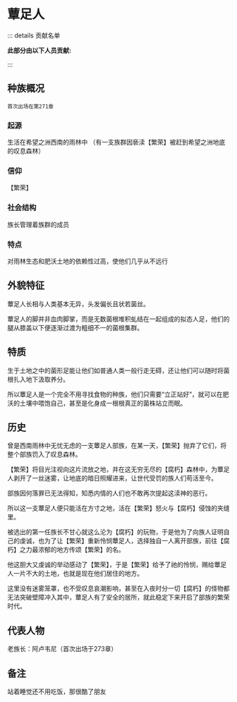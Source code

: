 # 蕈足人
::: details 贡献名单

**此部分由以下人员贡献:**
<MemberBlock :members="teamMembers" />

<script setup>


const teamMembers = [
    {
    avatar: 'https://q1.qlogo.cn/g?b=qq&nk=2263780205&s=640',
    text: '布吉岛',
  },
    {
    avatar: 'https://q1.qlogo.cn/g?b=qq&nk=2132170581&s=640',
    text: '翎洛',
  },

];
</script>

:::
## 种族概况

`首次出场在第271章`

### 起源 
生活在希望之洲西南的雨林中
（有一支族群因亵渎【繁荣】被赶到希望之洲地底的叹息森林）
### 信仰

 【繁荣】

### 社会结构
族长管理着族群的成员

### 特点
对雨林生态和肥沃土地的依赖性过高，使他们几乎从不远行

## 外貌特征
蕈足人长相与人类基本无异，头发偏长且状若菌丝。

蕈足人的脚并非血肉脚掌，而是无数菌根堆积虬结在一起组成的拟态人足，他们的腿从膝盖以下便逐渐过渡为粗细不一的菌根集群。

## 特质
生于土地之中的菌形足能让他们如普通人类一般行走无碍，还让他们可以随时将菌根扎入地下汲取养分。

所以蕈足人是一个完全不用寻找食物的种族，他们只需要“立正站好”，就可以在肥沃的土壤中喂饱自己，甚至是化身成一根根真正的菌株站立而眠。

## 历史
曾是西南雨林中无忧无虑的一支蕈足人部族，在某一天，【繁荣】抛弃了它们，将整个部族罚入了叹息森林。

【繁荣】将目光注视向这片流放之地，并在这无穷无尽的【腐朽】森林中，为蕈足人剥开了一丝迷雾，让地底的暗日照耀进来，让世代受罚的族人们苟活至今。

部族因何落罪已无法得知，知悉内情的人们也不敢再次提起这渎神的恶行。

所以这一支蕈足人便只能活在方寸之地，活在【繁荣】怒火与【腐朽】侵蚀的夹缝里。

被选出的第一任族长不甘心就这么沦为【腐朽】的玩物，于是他为了向族人证明自己的虔诚，也为了让【繁荣】重新怜悯蕈足人，选择独自一人离开部族，前往【腐朽】之力最浓郁的地方传颂【繁荣】的名。

他这胆大又虔诚的举动感动了【繁荣】，于是【繁荣】给予了祂的怜悯，赐给蕈足人一片不大的土地，也就是现在他们居住的地方。

这里没有迷雾笼罩，也不受叹息哀潮影响，甚至在入夜时分一切【腐朽】的怪物都无法突破壁障冲入其中，蕈足人有了安全的居所，就此稳定下来开启了部族的繁荣时代。

## 代表人物
老族长：阿卢韦尼（首次出场于273章）
## 备注
站着睡觉还不用吃饭，那很酷了朋友
